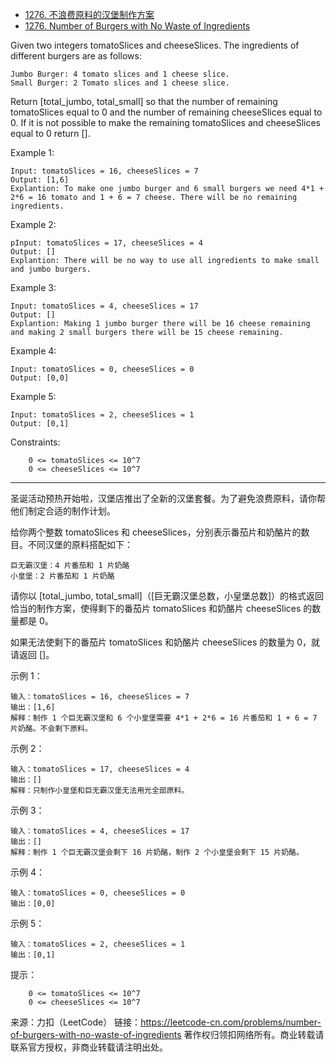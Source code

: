 - [1276. 不浪费原料的汉堡制作方案](https://leetcode-cn.com/problems/number-of-burgers-with-no-waste-of-ingredients/)
- [1276. Number of Burgers with No Waste of Ingredients](https://leetcode.com/problems/number-of-burgers-with-no-waste-of-ingredients/)

Given two integers tomatoSlices and cheeseSlices. The ingredients of different burgers are as follows:

    Jumbo Burger: 4 tomato slices and 1 cheese slice.
    Small Burger: 2 Tomato slices and 1 cheese slice.

Return [total_jumbo, total_small] so that the number of remaining tomatoSlices equal to 0 and the number of remaining cheeseSlices equal to 0. If it is not possible to make the remaining tomatoSlices and cheeseSlices equal to 0 return [].

 

Example 1:
```
Input: tomatoSlices = 16, cheeseSlices = 7
Output: [1,6]
Explantion: To make one jumbo burger and 6 small burgers we need 4*1 + 2*6 = 16 tomato and 1 + 6 = 7 cheese. There will be no remaining ingredients.
```

Example 2:
```
pInput: tomatoSlices = 17, cheeseSlices = 4
Output: []
Explantion: There will be no way to use all ingredients to make small and jumbo burgers.
```

Example 3:
```
Input: tomatoSlices = 4, cheeseSlices = 17
Output: []
Explantion: Making 1 jumbo burger there will be 16 cheese remaining and making 2 small burgers there will be 15 cheese remaining.
```

Example 4:
```
Input: tomatoSlices = 0, cheeseSlices = 0
Output: [0,0]
```

Example 5:
```
Input: tomatoSlices = 2, cheeseSlices = 1
Output: [0,1]
```
 

Constraints:
```
    0 <= tomatoSlices <= 10^7
    0 <= cheeseSlices <= 10^7
```

-----

圣诞活动预热开始啦，汉堡店推出了全新的汉堡套餐。为了避免浪费原料，请你帮他们制定合适的制作计划。

给你两个整数 tomatoSlices 和 cheeseSlices，分别表示番茄片和奶酪片的数目。不同汉堡的原料搭配如下：

    巨无霸汉堡：4 片番茄和 1 片奶酪
    小皇堡：2 片番茄和 1 片奶酪

请你以 [total_jumbo, total_small]（[巨无霸汉堡总数，小皇堡总数]）的格式返回恰当的制作方案，使得剩下的番茄片 tomatoSlices 和奶酪片 cheeseSlices 的数量都是 0。

如果无法使剩下的番茄片 tomatoSlices 和奶酪片 cheeseSlices 的数量为 0，就请返回 []。

 

示例 1：
```
输入：tomatoSlices = 16, cheeseSlices = 7
输出：[1,6]
解释：制作 1 个巨无霸汉堡和 6 个小皇堡需要 4*1 + 2*6 = 16 片番茄和 1 + 6 = 7 片奶酪。不会剩下原料。
```

示例 2：
```
输入：tomatoSlices = 17, cheeseSlices = 4
输出：[]
解释：只制作小皇堡和巨无霸汉堡无法用光全部原料。
```

示例 3：
```
输入：tomatoSlices = 4, cheeseSlices = 17
输出：[]
解释：制作 1 个巨无霸汉堡会剩下 16 片奶酪，制作 2 个小皇堡会剩下 15 片奶酪。
```

示例 4：
```
输入：tomatoSlices = 0, cheeseSlices = 0
输出：[0,0]
```

示例 5：
```
输入：tomatoSlices = 2, cheeseSlices = 1
输出：[0,1]
```
 

提示：
```
    0 <= tomatoSlices <= 10^7
    0 <= cheeseSlices <= 10^7
```
来源：力扣（LeetCode）
链接：https://leetcode-cn.com/problems/number-of-burgers-with-no-waste-of-ingredients
著作权归领扣网络所有。商业转载请联系官方授权，非商业转载请注明出处。
